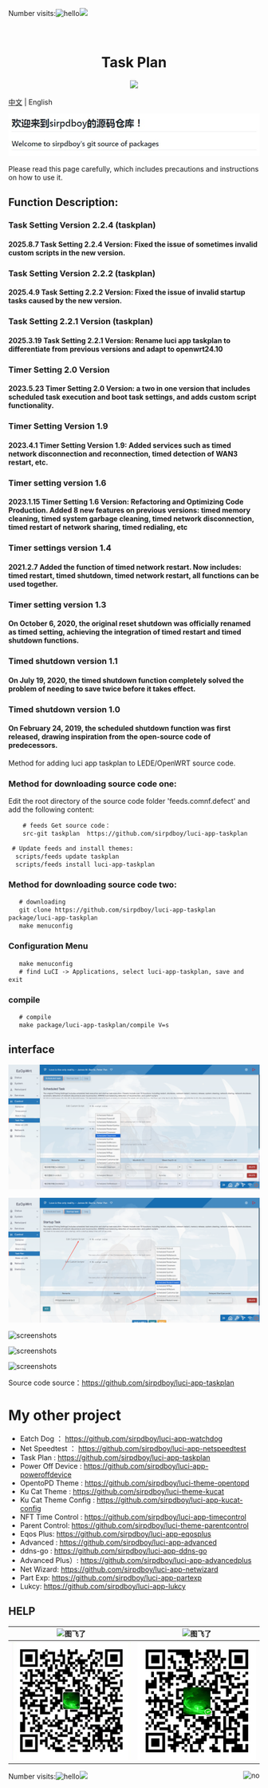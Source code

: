 Number visits:![hello](https://views.whatilearened.today/views/github/sirpdboy/deplives.svg)[![](https://img.shields.io/badge/TGGroup-ClickJoin-FFFFFF.svg)](https://t.me/joinchat/AAAAAEpRF88NfOK5vBXGBQ)

<h1 align="center">
  <br>Task Plan<br>
</h1>

  <p align="center">

  <a target="_blank" href="https://github.com/sirpdboy/luci-app-taskplan/releases">
    <img src="https://img.shields.io/github/release/sirpdboy/luci-app-taskplan.svg?style=flat-square&label=Taskplan&colorB=green">
  </a>
</p>

[中文](README_CN.md) | English


![screenshots](https://raw.githubusercontent.com/sirpdboy/openwrt/master/doc/说明1.jpg)

Please read this page carefully, which includes precautions and instructions on how to use it.

## Function Description:

### Task Setting Version 2.2.4 (taskplan)
#### 2025.8.7 Task Setting 2.2.4 Version: Fixed the issue of sometimes invalid custom scripts in the new version.

### Task Setting Version 2.2.2 (taskplan)
#### 2025.4.9 Task Setting 2.2.2 Version: Fixed the issue of invalid startup tasks caused by the new version.

### Task Setting 2.2.1 Version (taskplan)
#### 2025.3.19 Task Setting 2.2.1 Version: Rename luci app taskplan to differentiate from previous versions and adapt to openwrt24.10

### Timer Setting 2.0 Version
#### 2023.5.23 Timer Setting 2.0 Version: a two in one version that includes scheduled task execution and boot task settings, and adds custom script functionality.

### Timer Setting Version 1.9
#### 2023.4.1 Timer Setting Version 1.9: Added services such as timed network disconnection and reconnection, timed detection of WAN3 restart, etc.

### Timer setting version 1.6
#### 2023.1.15 Timer Setting 1.6 Version: Refactoring and Optimizing Code Production. Added 8 new features on previous versions: timed memory cleaning, timed system garbage cleaning, timed network disconnection, timed restart of network sharing, timed redialing, etc

### Timer settings version 1.4
#### 2021.2.7 Added the function of timed network restart. Now includes: timed restart, timed shutdown, timed network restart, all functions can be used together.

### Timer setting version 1.3
#### On October 6, 2020, the original reset shutdown was officially renamed as timed setting, achieving the integration of timed restart and timed shutdown functions.

### Timed shutdown version 1.1
#### On July 19, 2020, the timed shutdown function completely solved the problem of needing to save twice before it takes effect.

### Timed shutdown version 1.0
#### On February 24, 2019, the scheduled shutdown function was first released, drawing inspiration from the open-source code of predecessors.


Method for adding luci app taskplan to LEDE/OpenWRT source code.

### Method for downloading source code one:
Edit the root directory of the source code folder 'feeds.comnf.defect' and add the following content:

```Brach
    # feeds Get source code：
    src-git taskplan  https://github.com/sirpdboy/luci-app-taskplan
 ``` 
  ```Brach
   # Update feeds and install themes:
    scripts/feeds update taskplan
	scripts/feeds install luci-app-taskplan
 ``` 	

### Method for downloading source code two:
 ```Brach
    # downloading
    git clone https://github.com/sirpdboy/luci-app-taskplan package/luci-app-taskplan
    make menuconfig
 ``` 
### Configuration Menu
 ```Brach
    make menuconfig
	# find LuCI -> Applications, select luci-app-taskplan, save and exit
 ``` 
### compile
 ```Brach 
    # compile
    make package/luci-app-taskplan/compile V=s
 ```

## interface

![screenshots](./doc/view.png)

![screenshots](./doc/view2.png)

![screenshots](./doc/taskplan1.png)

![screenshots](./doc/taskplan2.png)

![screenshots](./doc/taskplan3.png)


Source code source：https://github.com/sirpdboy/luci-app-taskplan


# My other project

- Eatch Dog ： https://github.com/sirpdboy/luci-app-watchdog
- Net Speedtest ： https://github.com/sirpdboy/luci-app-netspeedtest
- Task Plan : https://github.com/sirpdboy/luci-app-taskplan
- Power Off Device : https://github.com/sirpdboy/luci-app-poweroffdevice
- OpentoPD Theme : https://github.com/sirpdboy/luci-theme-opentopd
- Ku Cat Theme : https://github.com/sirpdboy/luci-theme-kucat
- Ku Cat Theme Config : https://github.com/sirpdboy/luci-app-kucat-config
- NFT Time Control : https://github.com/sirpdboy/luci-app-timecontrol
- Parent Control: https://github.com/sirpdboy/luci-theme-parentcontrol
- Eqos Plus: https://github.com/sirpdboy/luci-app-eqosplus
- Advanced : https://github.com/sirpdboy/luci-app-advanced
- ddns-go : https://github.com/sirpdboy/luci-app-ddns-go
- Advanced Plus）: https://github.com/sirpdboy/luci-app-advancedplus
- Net Wizard: https://github.com/sirpdboy/luci-app-netwizard
- Part Exp: https://github.com/sirpdboy/luci-app-partexp
- Lukcy: https://github.com/sirpdboy/luci-app-lukcy

## HELP

|     <img src="https://img.shields.io/badge/-Alipay-F5F5F5.svg" href="#赞助支持本项目-" height="25" alt="图飞了"/>  |  <img src="https://img.shields.io/badge/-WeChat-F5F5F5.svg" height="25" alt="图飞了" href="#赞助支持本项目-"/>  | 
| :-----------------: | :-------------: |
|![xm1](https://raw.githubusercontent.com/sirpdboy/openwrt/master/doc/支付宝.png) | ![xm1](https://raw.githubusercontent.com/sirpdboy/openwrt/master/doc/微信.png) |

<a href="#readme">
    <img src="https://img.shields.io/badge/-TOP-orange.svg" alt="no" title="Return TOP" align="right"/>
</a>

Number visits:![hello](https://visitor-badge-deno.deno.dev/sirpdboy.sirpdboy.svg)[![](https://img.shields.io/badge/TGGroup-ClickJoin-FFFFFF.svg)](https://t.me/joinchat/AAAAAEpRF88NfOK5vBXGBQ)
